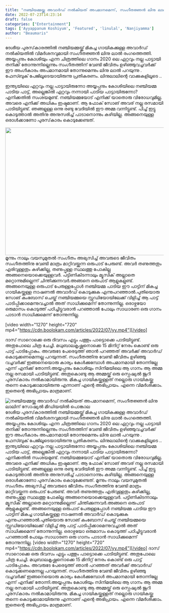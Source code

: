 ```yaml
---
title: "നഞ്ചിയമ്മയ്ക്കു അവാർഡ് നൽകിയത് അപമാനമെന്ന്, സംഗീതജ്ഞന്‍ ലിനു ലാലിന് സോഷ്യൽ മീഡിയയിൽ പൊങ്കാല"
date: 2022-07-23T14:23:14
draft: false
categories: ["Entertainment"]
tags: ['Ayyappanum Koshiyum', 'Featured', 'linulal', 'Nanjiyamma']
author: "Beaumaris"
---
```


ദേശീയ പുരസ്‌കാരത്തില്‍ നഞ്ചിയമ്മയ്ക്ക് മികച്ച ഗായികക്കുള്ള അവാർഡ് നല്‍കിയതില്‍ വിമര്‍ശനവുമായി സംഗീതജ്ഞന്‍ ലിനു ലാല്‍ രംഗത്തെത്തി. അയ്യപ്പനും കോശിയും എന്ന ചിത്രത്തിലെ ഗാനം 2020 ലെ ഏറ്റവും നല്ല പാട്ടായി തനിക്ക് തോന്നുന്നില്ലെന്നും സംഗീതത്തിന് വേണ്ടി ജീവിതം ഉഴിഞ്ഞുവച്ചവര്‍ക്ക് ഈ അംഗീകാരം അപമാനമായി തോന്നുമെന്നും ലിനു ലാല്‍ പറയുന്നു . ഫേസ്ബുക് പേജിലൂടെയായിരുന്നു പ്രതികരണം. ലിനുലാലിന്റെ വാക്കുകളിലൂടെ ..

ഇന്ത്യയിലെ ഏറ്റവും നല്ല പാട്ടായിരുന്നോ അയ്യപ്പനും കോശിയിലെ നഞ്ചിയമ്മ പാടിയ പാട്ട്, അല്ലെങ്കില്‍ ഏറ്റവും നന്നായി പാടിയ പാട്ടായിരുന്നോ? എനിക്കതില്‍ സംശയമുണ്ട്. നഞ്ചിയമ്മയോട് എനിക്ക് യാതൊരു വിരോധവുമില്ല. അവരെ എനിക്ക് അധികം ഇഷ്ടമാണ്. ആ ഫോക് സോങ് അവര് നല്ല രസമായി പാടിയിട്ടുണ്ട്. ഞങ്ങളുള്ള ഒന്നു രണ്ടു വേദിയില്‍ ഈ അമ്മ വന്നിട്ടുണ്ട്. പിച്ച് ഇട്ടു കൊടുത്താല്‍ അതിനു അനുസരിച്ച് പാടാനൊന്നും കഴിയില്ല. അങ്ങനെയുള്ള ഒരാള്‍ക്കാണോ പുരസ്‌കാരം കൊടുക്കേണ്ടത്.

<img class="wp-image-343905 aligncenter" src="https://cdn.boolokam.com/articles/2022/07/ge3t3t-1.jpg" alt="" width="780" height="406" />മൂന്നും നാലും വയസുമുതല്‍ സംഗീതം അഭ്യസിച്ച് അവരുടെ ജീവിതം സംഗീതത്തിനു വേണ്ടി മാത്രം മാറ്റിവയ്ക്കുന്ന ഒരുപാട് പേരുണ്ട്. അവര്‍ തണുത്തതും എരിവുള്ളതും കഴിക്കില്ല, തണുപ്പുള്ള സ്ഥലത്തു പോകില്ല അങ്ങനെയൊക്കെയുള്ളവര്‍. പട്ടിണികിടന്നാലും മ്യൂസിക് അല്ലാതെ മറ്റൊന്നുമില്ലെന്ന് ചിന്തിക്കുന്നവര്‍.അങ്ങനെ ഒരുപാട് ആളുകളുണ്ട്. അങ്ങനെയുള്ള ഒരുപാട് പേരുള്ളപ്പോള്‍ നഞ്ചിയമ്മ പാടിയ ഈ പാട്ടിന് മികച്ച ഗായികയ്ക്കുള്ള നാഷണല്‍ അവാര്‍ഡ് കൊടുക്കുക എന്നുപറഞ്ഞാല്‍.പുതിയൊരു സോങ് കംബോസ് ചെയ്ത് നഞ്ചിയമ്മയെ സ്റ്റുഡിയോയിലേക്ക് വിളിച്ച് ആ പാട്ട് പാടിപ്പിക്കാമെന്നുവച്ചാല്‍ അത് സാധിക്കുമെന്ന് തോന്നുന്നില്ല. ഒരാഴ്ചയോ ഒരുമാസം കൊടുത്ത് പഠിച്ചിട്ടുവരാന്‍ പറഞ്ഞാല്‍ പോലും സാധാരണ ഒരു ഗാനം പാടാന്‍ സാധിക്കുമെന്ന് തോന്നുന്നില്ല.

[video width="1270" height="720" mp4="https://cdn.boolokam.com/articles/2022/07/yy.mp4"][/video]

ദാസ് സാറൊക്കെ ഒരു ദിവസം എട്ടും പത്തും പാട്ടൊക്കെ പാടിയിട്ടുണ്ട്. അതുപോലെ ചിത്ര ചേച്ചി. മധുബാലകൃഷ്ണനൊക്കെ 15 മിനിറ്റ് നേരം കൊണ്ട് ഒരു പാട്ട് പാടിപ്പോകും. അവരുടേ പേരെടുത്ത് ഞാന്‍ പറഞ്ഞത് അവര്‍ക്ക് അവാര്‍ഡ് കൊടുക്കണമെന്നല്ല പറയുന്നത്. സംഗീതത്തിനു വേണ്ടി ജീവിതം ഉഴിഞ്ഞു വച്ചവര്‍ക്ക് ഇങ്ങനെയൊരു കാര്യം കേള്‍ക്കുമ്പോള്‍ അപമാനമായി തോന്നില്ലേ എന്ന് എനിക്ക് തോന്നി.അയ്യപ്പനും കോശിയും സിനിമയിലെ ആ ഗാനം ആ അമ്മ നല്ല രസമായി പാടിയിട്ടുണ്ട്. അതുകൊണ്ടു ആ അമ്മയ്ക്ക് ഒരു സ്പെഷ്യല്‍ ജൂറി പുരസ്‌കാരം നല്‍കാമായിരുന്നു. മികച്ച ഗായികയ്ക്കുള്ളത് നല്ലൊരു ഗായികയ്ക്കു തന്നെ കൊടുക്കാമായിരുന്നു എന്നാണ് എന്റെ അഭിപ്രായം. എന്നെ വിമര്‍ശിക്കാം. ഇതെന്റെ അഭിപ്രായം മാത്രമാണ്.


![നഞ്ചിയമ്മയ്ക്കു അവാർഡ് നൽകിയത് അപമാനമെന്ന്, സംഗീതജ്ഞന്‍ ലിനു ലാലിന് സോഷ്യൽ മീഡിയയിൽ പൊങ്കാല](https://cdn.boolokam.com/articles/2022/07/ge3t3t-1.jpg)ദേശീയ പുരസ്‌കാരത്തില്‍ നഞ്ചിയമ്മയ്ക്ക് മികച്ച ഗായികക്കുള്ള അവാർഡ് നല്‍കിയതില്‍ വിമര്‍ശനവുമായി സംഗീതജ്ഞന്‍ ലിനു ലാല്‍ രംഗത്തെത്തി. അയ്യപ്പനും കോശിയും എന്ന ചിത്രത്തിലെ ഗാനം 2020 ലെ ഏറ്റവും നല്ല പാട്ടായി തനിക്ക് തോന്നുന്നില്ലെന്നും സംഗീതത്തിന് വേണ്ടി ജീവിതം ഉഴിഞ്ഞുവച്ചവര്‍ക്ക് ഈ അംഗീകാരം അപമാനമായി തോന്നുമെന്നും ലിനു ലാല്‍ പറയുന്നു . ഫേസ്ബുക് പേജിലൂടെയായിരുന്നു പ്രതികരണം. ലിനുലാലിന്റെ വാക്കുകളിലൂടെ .. ഇന്ത്യയിലെ ഏറ്റവും നല്ല പാട്ടായിരുന്നോ അയ്യപ്പനും കോശിയിലെ നഞ്ചിയമ്മ പാടിയ പാട്ട്, അല്ലെങ്കില്‍ ഏറ്റവും നന്നായി പാടിയ പാട്ടായിരുന്നോ? എനിക്കതില്‍ സംശയമുണ്ട്. നഞ്ചിയമ്മയോട് എനിക്ക് യാതൊരു വിരോധവുമില്ല. അവരെ എനിക്ക് അധികം ഇഷ്ടമാണ്. ആ ഫോക് സോങ് അവര് നല്ല രസമായി പാടിയിട്ടുണ്ട്. ഞങ്ങളുള്ള ഒന്നു രണ്ടു വേദിയില്‍ ഈ അമ്മ വന്നിട്ടുണ്ട്. പിച്ച് ഇട്ടു കൊടുത്താല്‍ അതിനു അനുസരിച്ച് പാടാനൊന്നും കഴിയില്ല. അങ്ങനെയുള്ള ഒരാള്‍ക്കാണോ പുരസ്‌കാരം കൊടുക്കേണ്ടത്. മൂന്നും നാലും വയസുമുതല്‍ സംഗീതം അഭ്യസിച്ച് അവരുടെ ജീവിതം സംഗീതത്തിനു വേണ്ടി മാത്രം മാറ്റിവയ്ക്കുന്ന ഒരുപാട് പേരുണ്ട്. അവര്‍ തണുത്തതും എരിവുള്ളതും കഴിക്കില്ല, തണുപ്പുള്ള സ്ഥലത്തു പോകില്ല അങ്ങനെയൊക്കെയുള്ളവര്‍. പട്ടിണികിടന്നാലും മ്യൂസിക് അല്ലാതെ മറ്റൊന്നുമില്ലെന്ന് ചിന്തിക്കുന്നവര്‍.അങ്ങനെ ഒരുപാട് ആളുകളുണ്ട്. അങ്ങനെയുള്ള ഒരുപാട് പേരുള്ളപ്പോള്‍ നഞ്ചിയമ്മ പാടിയ ഈ പാട്ടിന് മികച്ച ഗായികയ്ക്കുള്ള നാഷണല്‍ അവാര്‍ഡ് കൊടുക്കുക എന്നുപറഞ്ഞാല്‍.പുതിയൊരു സോങ് കംബോസ് ചെയ്ത് നഞ്ചിയമ്മയെ സ്റ്റുഡിയോയിലേക്ക് വിളിച്ച് ആ പാട്ട് പാടിപ്പിക്കാമെന്നുവച്ചാല്‍ അത് സാധിക്കുമെന്ന് തോന്നുന്നില്ല. ഒരാഴ്ചയോ ഒരുമാസം കൊടുത്ത് പഠിച്ചിട്ടുവരാന്‍ പറഞ്ഞാല്‍ പോലും സാധാരണ ഒരു ഗാനം പാടാന്‍ സാധിക്കുമെന്ന് തോന്നുന്നില്ല. [video width="1270" height="720" mp4="https://cdn.boolokam.com/articles/2022/07/yy.mp4"][/video] ദാസ് സാറൊക്കെ ഒരു ദിവസം എട്ടും പത്തും പാട്ടൊക്കെ പാടിയിട്ടുണ്ട്. അതുപോലെ ചിത്ര ചേച്ചി. മധുബാലകൃഷ്ണനൊക്കെ 15 മിനിറ്റ് നേരം കൊണ്ട് ഒരു പാട്ട് പാടിപ്പോകും. അവരുടേ പേരെടുത്ത് ഞാന്‍ പറഞ്ഞത് അവര്‍ക്ക് അവാര്‍ഡ് കൊടുക്കണമെന്നല്ല പറയുന്നത്. സംഗീതത്തിനു വേണ്ടി ജീവിതം ഉഴിഞ്ഞു വച്ചവര്‍ക്ക് ഇങ്ങനെയൊരു കാര്യം കേള്‍ക്കുമ്പോള്‍ അപമാനമായി തോന്നില്ലേ എന്ന് എനിക്ക് തോന്നി.അയ്യപ്പനും കോശിയും സിനിമയിലെ ആ ഗാനം ആ അമ്മ നല്ല രസമായി പാടിയിട്ടുണ്ട്. അതുകൊണ്ടു ആ അമ്മയ്ക്ക് ഒരു സ്പെഷ്യല്‍ ജൂറി പുരസ്‌കാരം നല്‍കാമായിരുന്നു. മികച്ച ഗായികയ്ക്കുള്ളത് നല്ലൊരു ഗായികയ്ക്കു തന്നെ കൊടുക്കാമായിരുന്നു എന്നാണ് എന്റെ അഭിപ്രായം. എന്നെ വിമര്‍ശിക്കാം. ഇതെന്റെ അഭിപ്രായം മാത്രമാണ്.
